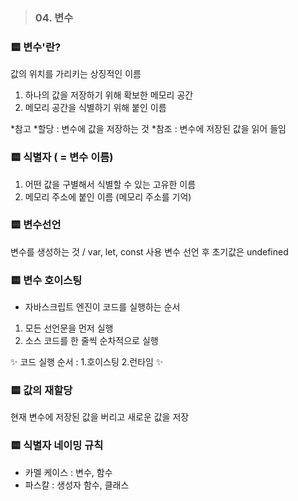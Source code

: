 <blockquote>
<h3 id="04-변수">04. 변수</h3>
</blockquote>
<h3 id="🟨-변수란">🟨 변수'란?</h3>
<p>값의 위치를 가리키는 상징적인 이름</p>
<ol>
<li>하나의 값을 저장하기 위해 확보한 메모리 공간</li>
<li>메모리 공간을 식별하기 위해 붙인 이름</li>
</ol>
<p>*참고
*할당 : 변수에 값을 저장하는 것
*참조 : 변수에 저장된 값을 읽어 들임</p>
<h3 id="🟨-식별자---변수-이름">🟨 식별자 ( = 변수 이름)</h3>
<ol>
<li>어떤 값을 구별해서 식별할 수 있는 고유한 이름</li>
<li>메모리 주소에 붙인 이름 (메모리 주소를 기억)</li>
</ol>
<h3 id="🟨-변수선언">🟨 변수선언</h3>
<p>변수를 생성하는 것 / var, let, const 사용
변수 선언 후 초기값은 undefined</p>
<h3 id="🟨-변수-호이스팅">🟨 변수 호이스팅</h3>
<ul>
<li>자바스크립트 엔진이 코드를 실행하는 순서</li>
</ul>
<ol>
<li>모든 선언문을 먼저 실행</li>
<li>소스 코드를 한 줄씩 순차적으로 실행</li>
</ol>
<p>✨ 코드 실행 순서 : 1.호이스팅 2.런타임 ✨</p>
<h3 id="🟨-값의-재할당">🟨 값의 재할당</h3>
<p>현재 변수에 저장된 값을 버리고 새로운 값을 저장</p>
<h3 id="🟨-식별자-네이밍-규칙">🟨 식별자 네이밍 규칙</h3>
<ul>
<li>카멜 케이스 : 변수, 함수</li>
<li>파스칼 : 생성자 함수, 클래스</li>
</ul>